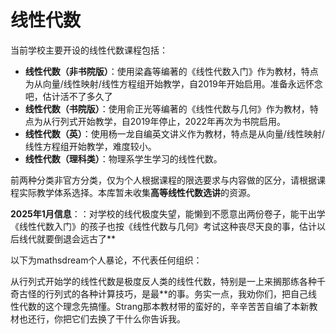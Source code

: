 # 线性代数

当前学校主要开设的线性代数课程包括：

* **线性代数（非书院版）**：使用梁鑫等编著的《线性代数入门》作为教材，特点为从向量/线性映射/线性方程组开始教学，自2019年开始启用。准备永远怀念吧，估计活不了多久了
* **线性代数（书院版）**：使用俞正光等编著的《线性代数与几何》作为教材，特点为从行列式开始教学，自2019年停止，2022年再次为书院启用。
* **线性代数（英）**：使用杨一龙自编英文讲义作为教材，特点是从向量/线性映射/线性方程组开始教学，难度较小。
* **线性代数（理科类）**：物理系学生学习的线性代数。

前两种分类非官方分类，仅为个人根据课程的限选要求与内容做的区分，请根据课程实际教学体系选择。本库暂未收集**高等线性代数选讲**的资源。

**2025年1月信息**：：对学校的线代极度失望，能懒到不愿意出两份卷子，能干出学《线性代数入门》的孩子也按《线性代数与几何》考试这种丧尽天良的事，估计以后线代就要倒退会远古了**

以下为mathsdream个人暴论，不代表任何组织：

从行列式开始学的线性代数是极度反人类的线性代数，特别是一上来搁那练各种千奇古怪的行列式的各种计算技巧，是最\**的事。务实一点，我劝你们，把自己线性代数的这个理念先搞懂。Strang那本教材带的蛮好的，辛辛苦苦自编了本新教材也还行，你把它们去换了干什么你告诉我。
